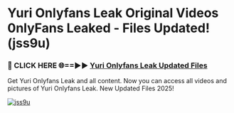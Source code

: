 # Yuri Onlyfans Leak Original Videos 0nlyFans Leaked - Files Updated! (jss9u)

<h3>🔴 CLICK HERE 🌐==►► <a href="https://tinyurl.com/4seja8ks" rel="nofollow">Yuri Onlyfans Leak Updated Files</a></h3>

Get Yuri Onlyfans Leak and all content. Now you can access all videos and pictures of Yuri Onlyfans Leak. New Updated Files 2025!

[![jss9u](https://i.imgur.com/EWjZXRe.gif)](https://tinyurl.com/4seja8ks)
